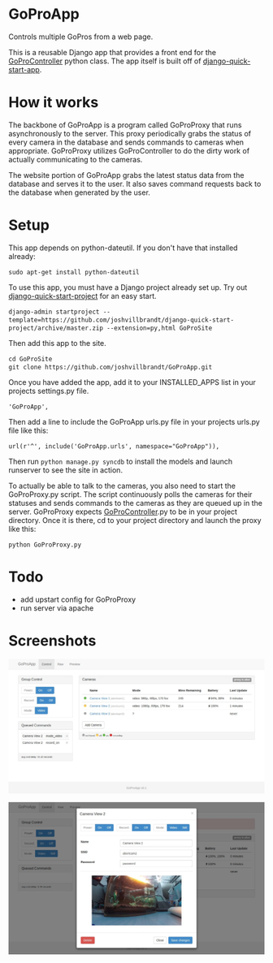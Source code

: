 GoProApp
================

Controls multiple GoPros from a web page.

This is a reusable Django app that provides a front end for the [GoProController](https://github.com/joshvillbrandt/GoProController) python class. The app itself is built off of [django-quick-start-app](http://github.com/joshvillbrandt/django-quick-start-app).

# How it works

The backbone of GoProApp is a program called GoProProxy that runs asynchronously to the server. This proxy periodically grabs the status of every camera in the database and sends commands to cameras when appropriate. GoProProxy utilizes GoProController to do the dirty work of actually communicating to the cameras.

The website portion of GoProApp grabs the latest status data from the database and serves it to the user. It also saves command requests back to the database when generated by the user.

# Setup

This app depends on python-dateutil. If you don't have that installed already:

    sudo apt-get install python-dateutil

To use this app, you must have a Django project already set up. Try out [django-quick-start-project](http://github.com/joshvillbrandt/django-quick-start-project) for an easy start.

    django-admin startproject --template=https://github.com/joshvillbrandt/django-quick-start-project/archive/master.zip --extension=py,html GoProSite

Then add this app to the site.

    cd GoProSite
    git clone https://github.com/joshvillbrandt/GoProApp.git

Once you have added the app, add it to your INSTALLED_APPS list in your projects settings.py file.

    'GoProApp',

Then add a line to include the GoProApp urls.py file in your projects urls.py file like this:

    url(r'^', include('GoProApp.urls', namespace="GoProApp")),

Then run `python manage.py syncdb` to install the models and launch runserver to see the site in action.

To actually be able to talk to the cameras, you also need to start the GoProProxy.py script. The script continuously polls the cameras for their statuses and sends commands to the cameras as they are queued up in the server. GoProProxy expects [GoProController](https://github.com/joshvillbrandt/GoProController).py to be in your project directory. Once it is there, cd to your project directory and launch the proxy like this:

    python GoProProxy.py

# Todo

* add upstart config for GoProProxy
* run server via apache

# Screenshots

![GoProApp Screenshot](screenshot.jpg)

![GoProApp Screenshot](screenshot2.jpg)
